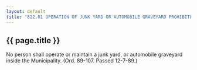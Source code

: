 ---
layout: default 
title: "822.01 OPERATION OF JUNK YARD OR AUTOMOBILE GRAVEYARD PROHIBITED."---

{{ page.title }}
----------------

No person shall operate or maintain a junk yard, or automobile graveyard
inside the Municipality. (Ord. 89-107. Passed 12-7-89.)
